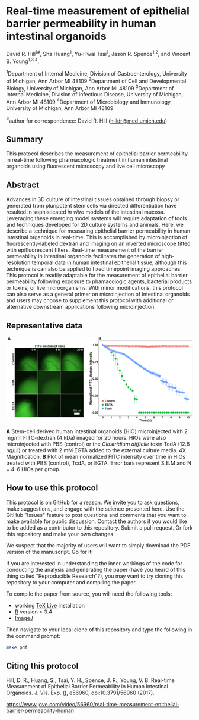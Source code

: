 # Real-time measurement of epithelial barrier permeability in human intestinal organoids

David R. Hill<sup>1#</sup>, Sha Huang<sup>1</sup>, Yu-Hwai Tsai<sup>1</sup>, Jason R. Spence<sup>1,2</sup>, and Vincent B. Young<sup>1,3,4</sup>,

<sup>1</sup>Department of Internal Medicine, Division of Gastroenterology, University of Michigan, Ann Arbor MI 48109
<sup>2</sup>Department of Cell and Developmental Biology, University of Michigan, Ann Arbor MI 48109 
<sup>3</sup>Department of Internal Medicine, Division of Infectious Disease, University of Michigan, Ann Arbor MI 48109
<sup>4</sup>Department of Microbiology and Immunology, University of Michigan, Ann Arbor MI 48109

<sup>#</sup>author for correspondence:
David R. Hill (hilldr@med.umich.edu)

## Summary 

This protocol describes the measurement of epithelial barrier permeability in real-time following pharmacologic treatment in human intestinal organoids using fluorescent microscopy and live cell microscopy

## Abstract

Advances in 3D culture of intestinal tissues obtained through biopsy or generated from pluripotent stem cells via directed differentiation have resulted in sophisticated *in vitro* models of the intestinal mucosa. Leveraging these emerging model systems will require adaptation of tools and techniques developed for 2D culture systems and animals. Here, we describe a technique for measuring epithelial barrier permeability in human intestinal organoids in real-time. This is accomplished by microinjection of fluorescently-labeled dextran and imaging on an inverted microscope fitted with epifluorescent filters. Real-time measurement of the barrier permeability in intestinal organoids facilitates the generation of high-resolution temporal data in human intestinal epithelial tissue, although this technique is can also be applied to fixed timepoint imaging approaches. This protocol is readily adaptable for the measurement of epithelial barrier permeability following exposure to phamacologic agents, bacterial products or toxins, or live microorganisms.  With minor modifications, this protocol can also serve as a general primer on microinjection of intestinal organoids and users may choose to supplement this protocol with additional or alternative downstream applications following microinjection.

## Representative data

![](results/figure4.png)

__A__ Stem-cell derived human intestinal organoids (HIO) microinjected with 2 mg/ml FITC-dextran (4 kDa) imaged for 20 hours. HIOs were also microinjected with PBS (control) or the *Clostridium difficile* toxin TcdA (12.8 ng/&mu;l) or treated with 2 mM EGTA added to the external culture media. 4X Magnification. __B__ Plot of mean normalized FITC intensity over time in HIOs treated with PBS (control), TcdA, or EGTA. Error bars represent S.E.M and N = 4-6 HIOs per group.

## How to use this protocol

This protocol is on GitHub for a reason. We invite you to ask questions, make suggestions, and engage with the science presented here. Use the GitHub "Issues" feature to post questions and comments that you want to make available for public discussion. Contact the authors if you would like to be added as a contributor to this repository. Submit a pull request. Or fork this repository and make your own changes

We suspect that the majority of users will want to simply download the PDF version of the manuscript. Go for it!

If you are interested in understanding the inner workings of the code for conducting the analysis and generating the paper (have you heard of this thing called "Reproducible Research"?), you may want to try cloning this repository to your computer and compiling the paper.

To compile the paper from source, you will need the following tools:
* working [TeX Live](https://www.tug.org/texlive/) installation
* [R](https://cran.r-project.org/) version > 3.4
* [ImageJ](https://imagej.nih.gov/ij/)

Then navigate to your local clone of this repository and type the following in the command prompt:

```sh
make pdf
```

## Citing this protocol

Hill, D. R., Huang, S., Tsai, Y. H., Spence, J. R., Young, V. B. Real-time Measurement of Epithelial Barrier Permeability in Human Intestinal Organoids. J. Vis. Exp. (), e56960, doi:10.3791/56960 (2017).

https://www.jove.com/video/56960/real-time-measurement-epithelial-barrier-permeability-human
